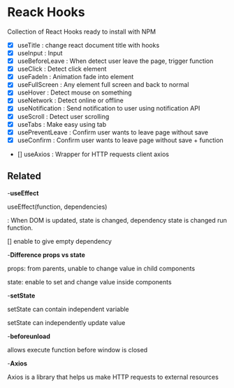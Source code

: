 # Reack Hooks

Collection of React Hooks ready to install with NPM

- [x] useTitle : change react document title with hooks
- [x] useInput : Input
- [x] useBeforeLeave : When detect user leave the page, trigger function
- [x] useClick : Detect click element
- [x] useFadeIn : Animation fade into element
- [x] useFullScreen : Any element full screen and back to normal
- [x] useHover : Detect mouse on something
- [x] useNetwork : Detect online or offline
- [x] useNotification : Send notification to user using notification API
- [x] useScroll : Detect user scrolling
- [x] useTabs : Make easy using tab
- [x] usePreventLeave : Confirm user wants to leave page without save
- [x] useConfirm : Confirm user wants to leave page without save + function
- [] useAxios : Wrapper for HTTP requests client axios

## Related

-**useEffect**

useEffect(function, dependencies)

: When DOM is updated, state is changed, dependency state is changed
run function.

[] enable to give empty dependency


-**Difference props vs state**

props: from parents, unable to change value in child components

state: enable to set and change value inside components


-**setState**

setState can contain independent variable

setState can independently update value


-**beforeunload**

allows execute function before window is closed


-**Axios**

Axios is a library that helps us make HTTP requests to external resources
